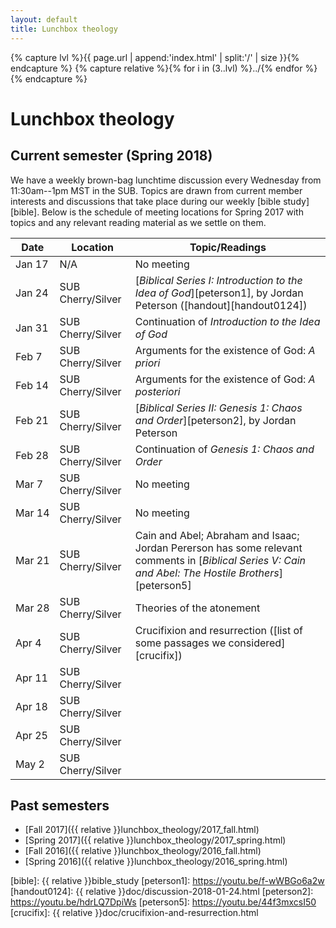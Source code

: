 ```yaml
---
layout: default
title: Lunchbox theology
---
```


{% capture lvl %}{{ page.url | append:'index.html' | split:'/' | size }}{% endcapture %}
{% capture relative %}{% for i in (3..lvl) %}../{% endfor %}{% endcapture %}

Lunchbox theology
=================

Current semester (Spring 2018)
------------------------------

We have a weekly brown-bag lunchtime discussion every Wednesday from
11:30am--1pm MST in the SUB. Topics are drawn from current member interests
and discussions that take place during our weekly [bible study][bible]. Below
is the schedule of meeting locations for Spring 2017 with topics and any
relevant reading material as we settle on them.

| Date        | Location          | Topic/Readings |
| ----------- | ----------------- | -------------- |
| Jan&nbsp;17 | N/A               | No meeting     |
| Jan&nbsp;24 | SUB Cherry/Silver | [*Biblical Series I: Introduction to the Idea of God*][peterson1], by Jordan Peterson ([handout][handout0124]) |
| Jan&nbsp;31 | SUB Cherry/Silver | Continuation of *Introduction to the Idea of God* |
| Feb&nbsp;7  | SUB Cherry/Silver | Arguments for the existence of God: *A priori* |
| Feb&nbsp;14 | SUB Cherry/Silver | Arguments for the existence of God: *A posteriori* |
| Feb&nbsp;21 | SUB Cherry/Silver | [*Biblical Series II: Genesis 1: Chaos and Order*][peterson2], by Jordan Peterson |
| Feb&nbsp;28 | SUB Cherry/Silver | Continuation of *Genesis 1: Chaos and Order* |
| Mar&nbsp;7  | SUB Cherry/Silver | No meeting |
| Mar&nbsp;14 | SUB Cherry/Silver | No meeting |
| Mar&nbsp;21 | SUB Cherry/Silver | Cain and Abel; Abraham and Isaac; Jordan Pererson has some relevant comments in [*Biblical Series V: Cain and Abel: The Hostile Brothers*][peterson5] |
| Mar&nbsp;28 | SUB Cherry/Silver | Theories of the atonement |
| Apr&nbsp;4  | SUB Cherry/Silver | Crucifixion and resurrection ([list of some passages we considered][crucifix]) |
| Apr&nbsp;11 | SUB Cherry/Silver | |
| Apr&nbsp;18 | SUB Cherry/Silver | |
| Apr&nbsp;25 | SUB Cherry/Silver | |
| May&nbsp;2  | SUB Cherry/Silver | |

Past semesters
--------------

* [Fall 2017]({{ relative }}lunchbox_theology/2017_fall.html)
* [Spring 2017]({{ relative }}lunchbox_theology/2017_spring.html)
* [Fall 2016]({{ relative }}lunchbox_theology/2016_fall.html)
* [Spring 2016]({{ relative }}lunchbox_theology/2016_spring.html)

[bible]: {{ relative }}bible_study
[peterson1]: https://youtu.be/f-wWBGo6a2w
[handout0124]: {{ relative }}doc/discussion-2018-01-24.html
[peterson2]: https://youtu.be/hdrLQ7DpiWs
[peterson5]: https://youtu.be/44f3mxcsI50
[crucifix]: {{ relative }}doc/crucifixion-and-resurrection.html
